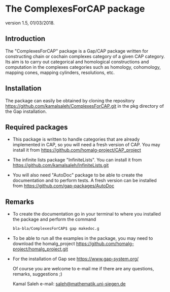 The ComplexesForCAP package
=========================

version 1.5, 01/03/2018.

Introduction
------------
The "ComplexesForCAP" package is a Gap/CAP package written for constructing chain or cochain complexes category of a given CAP category. Its aim is to carry out categorical and homological constructions and computation in the complexes categories such as homology, cohomology, mapping cones, mapping cylinders, resolutions, etc.


Installation
-----------
The package can easily be obtained by cloning the repository 
https://github.com/kamalsaleh/ComplexesForCAP.git
in the pkg directory of the Gap installation.

Required packages
-----------------

* This package is written to handle categories that are already implemented in CAP, so you will need a fresh version of CAP. You may install it from
  https://github.com/homalg-project/CAP_project
  
* The infinite lists package "InfiniteLists". You can install it from 
  https://github.com/kamalsaleh/InfiniteLists.git

* You will also need "AutoDoc" package to be able to create the documentation and to perform tests. A fresh version can be installed from
https://github.com/gap-packages/AutoDoc

Remarks
-------
* To create the documentation go in your terminal to where you installed the package and 
 perform the command
   ```sh
   bla-bla/ComplexesForCAP$ gap makedoc.g
   ```
* To be able to run all the examples in the package, you may need to download the homalg_project
  https://github.com/homalg-project/homalg_project.git
* For the installation of Gap see https://www.gap-system.org/

  Of course you are welcome to e-mail me if there are any questions, remarks, suggestions ;)
  
  Kamal Saleh e-mail: saleh@mathematik.uni-siegen.de

